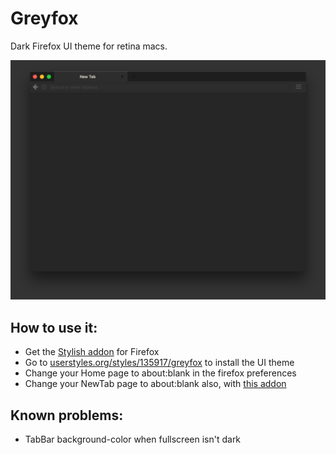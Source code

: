 # Greyfox
Dark Firefox UI theme for retina macs.

![Screenshot](/Screenshots/greyfox.png)

## How to use it:
* Get the [Stylish addon](https://addons.mozilla.org/en-US/firefox/user/userstyles/) for Firefox
* Go to [userstyles.org/styles/135917/greyfox](https://userstyles.org/styles/135917/greyfox) to install the UI theme
* Change your Home page to about:blank in the firefox preferences
* Change your NewTab page to about:blank also, with [this addon](https://addons.mozilla.org/en-US/firefox/addon/new-tab-override/developers)

## Known problems:
* TabBar background-color when fullscreen isn't dark
